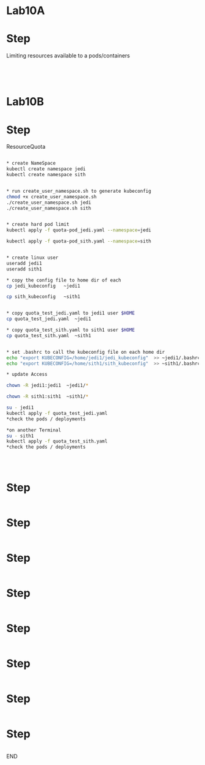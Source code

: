 # Lab10A
# Step 
Limiting resources available to a pods/containers
```sh





```



# Lab10B
# Step 
ResourceQuota
```sh

* create NameSpace 
kubectl create namespace jedi
kubectl create namespace sith 


* run create_user_namespace.sh to generate kubeconfig 
chmod +x create_user_namespace.sh
./create_user_namespace.sh jedi
./create_user_namespace.sh sith


* create hard pod limit 
kubectl apply -f quota-pod_jedi.yaml --namespace=jedi 

kubectl apply -f quota-pod_sith.yaml --namespace=sith


* create linux user 
useradd jedi1 
useradd sith1

* copy the config file to home dir of each 
cp jedi_kubeconfig   ~jedi1 

cp sith_kubeconfig   ~sith1 


* copy quota_test_jedi.yaml to jedi1 user $HOME
cp quota_test_jedi.yaml  ~jedi1

* copy quota_test_sith.yaml to sith1 user $HOME
cp quota_test_sith.yaml  ~sith1


* set .bashrc to call the kubeconfig file on each home dir 
echo "export KUBECONFIG=/home/jedi1/jedi_kubeconfig"  >> ~jedi1/.bashrc 
echo "export KUBECONFIG=/home/sith1/sith_kubeconfig"  >> ~sith1/.bashrc 

* update Access

chown -R jedi1:jedi1  ~jedi1/* 

chown -R sith1:sith1  ~sith1/*

su - jedi1 
kubectl apply -f quota_test_jedi.yaml
*check the pods / deployments 

*on another Terminal 
su - sith1 
kubectl apply -f quota_test_sith.yaml
*check the pods / deployments 




```

```sh

```

# Step 


```sh

```

# Step 

```sh

```

# Step

```sh


```

# Step


```sh

```

# Step

```sh

```

# Step


```sh

```



# Step

```sh

```

# Step



```sh

```

END